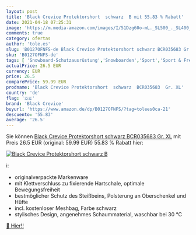 ```yaml
---
layout: post
title: 'Black Crevice Protektorshort  schwarz  B mit 55.83 % Rabatt'
date: 2021-04-18 07:25:31
image: 'https://m.media-amazon.com/images/I/51Dzg60o-mL._SL500_._SL400_.jpg'
comments: true
category: ofertas
author: 'tole.es'
slug: 'B0127OFNFS-de Black Crevice Protektorshort schwarz BCR035683 Gr. XL'
sku: 'B0127OFNFS-de'
tags: [ 'Snowboard-Schutzausrüstung','Snowboarden','Sport','Sport & Freizeit','Sportausrüstung & -bekleidung','Wintersport','black crevice', ]
actualPrice: 26.5 EUR
currency: EUR
price: 26.5
comparePrice: 59.99 EUR
prodname: 'Black Crevice Protektorshort  schwarz  BCR035683  Gr. XL'
country: 'de'
flag: '🇩🇪'
brand: 'Black Crevice'
buyurl: 'https://www.amazon.de/dp/B0127OFNFS/?tag=tolees0ca-21'
descuento: '55.83'
average: '26.5'
---
```


Sie können [Black Crevice Protektorshort  schwarz  BCR035683  Gr. XL](https://www.amazon.de/dp/B0127OFNFS/?tag=tolees0ca-21) mit Preis 26.5 EUR (original: 59.99 EUR) 55.83 % Rabatt hier:

[![Black Crevice Protektorshort  schwarz  B](https://m.media-amazon.com/images/I/51Dzg60o-mL._SL500_._SL400_.jpg)](https://www.amazon.de/dp/B0127OFNFS/?tag=tolees0ca-21)

ℹ️:

- originalverpackte Markenware
- mit Klettverschluss zu fixierende Hartschale, optimale Bewegungsfreiheit
- bestmöglicher Schutz des Steißbeins, Polsterung an Oberschenkel und Hüfte
- incl. kostenloser Meshbag, Farbe schwarz
- stylisches Design, angenehmes Schaummaterial, waschbar bei 30 °C

[🛒 Hier!!](https://www.amazon.de/dp/B0127OFNFS/?tag=tolees0ca-21)
